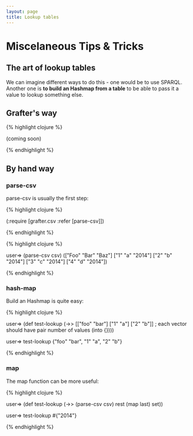 ```yaml
---
layout: page
title: Lookup tables
---
```


# Miscelaneous Tips & Tricks

## The art of lookup tables

We can imagine different ways to do this - one would be to use SPARQL. Another one is **to build an Hashmap from a table** to be able to pass it a value to lookup something else.

## Grafter's way

{% highlight clojure %}

(coming soon)

{% endhighlight %}

## By hand way

### parse-csv
parse-csv is usually the first step:

{% highlight clojure %}

(:require [grafter.csv :refer [parse-csv]])

{% endhighlight %}


{% highlight clojure %}

user=> (parse-csv csv)
(["Foo" "Bar" "Baz"] ["1" "a" "2014"] ["2" "b" "2014"] ["3" "c" "2014"] ["4" "d" "2014"])

{% endhighlight %}

### hash-map

Build an Hashmap is quite easy:

{% highlight clojure %}

user=>  (def test-lookup
           (->> [["foo" "bar"] ["1" "a"] ["2" "b"]]  ; each vector should have pair number of values
           (into {})))

user=> test-lookup
{"foo" "bar", "1" "a", "2" "b"}

{% endhighlight %}

### map
The map function can be more useful:

{% highlight clojure %}

user=>  (def test-lookup
          (->> (parse-csv csv)
          rest
          (map last)
          set))

user=> test-lookup
#{"2014"}

{% endhighlight %}
